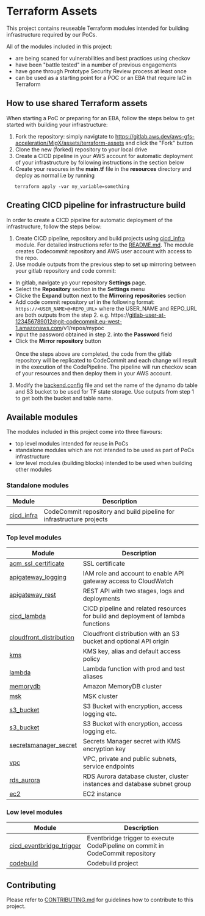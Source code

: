 # Terraform Assets
This project contains reuseable Terraform modules intended for building infrastructure required by our PoCs. 

All of the modules included in this project:
* are being scaned for vulnerabilities and best practices using checkov
* have been "battle tested" in a number of previous engagements 
* have gone through Prototype Security Review process at least once
* can be used as a starting point for a POC or an EBA that require IaC in Terraform

## How to use shared Terraform assets

When starting a PoC or preparing for an EBA, follow the steps below to get started with building your infrastructure:

1. Fork the repository: simply navigtate to https://gitlab.aws.dev/aws-gfs-acceleration/MigX/assets/terraform-assets and click the "Fork" button
2. Clone the new (forked) repository to your local drive
3. Create a CICD pipeline in your AWS account for automatic deployment of your infrastructure by following instructions in the section below
4. Create your resoures in the **main.tf** file in the **resources** directory and deploy as normal i.e by running

```
   terraform apply -var my_variable=something
```

## Creating CICD pipeline for infrastructure build

In order to create a CICD pipeline for automatic deployment of the infrastructure, follow the steps below:

1. Create CICD pipeline, repository and build projects using [cicd_infra](./modules/cicd_infra/README.md) module. For detailed instructions refer to the [README.md](./modules/cicd_infra/README.md). The module creates Codecommit repository and AWS user account with access to the repo.
2. Use module outputs from the previous step to set up mirroring between your gitlab repository and code commit:
* In gitlab, navigate yo your repository **Settings** page.
* Select the **Repository** section in the **Settings** menu
* Clicke the **Expand** button next to the **Mirroring repositories** section
* Add code commit repository url in the following format:
`
https://<USER_NAME>@<REPO_URL>
`
where the USER_NAME and REPO_URL are both outputs from the step 2. e.g. https://gitlab-user-at-123456789012@git-codecommit.eu-west-1.amazonaws.com/v1/repos/mypoc
* Input the password obtained in step 2. into the **Password** field
* Click the **Mirror repository** button<br><br>
Once the steps above are completed, the code from the gitlab repository will be replicated to CodeCommit and each change will result in the execution of the CodePipeline. The pipeline will run checkov scan of your resources and then deploy them in your AWS account.
3. Modify the [backend.config](/resources/backend.config) file and set the name of the dynamo db table and S3 bucket to be used for TF state storage. Use outputs from step 1 to get both the bucket and table name.

## Available modules

The modules included in this project come into three flavours:
* top level modules intended for reuse in PoCs
* standalone modules which are not intended to be used as part of PoCs infrastructure
* low level modules (building blocks) intended to be used when building other modules

### Standalone modules

| Module    | Description |
|-----------| ----------------------------------|
|[cicd_infra](./modules/cicd_infra/README.md)| CodeCommit repository and build pipeline for infrastructure projects|

### Top level modules

| Module    | Description |
|-----------| ----------------------------------|
|[acm_ssl_certificate](./modules/acm_ssl_certificate/README.md)|SSL certificate|
|[apigateway_logging](./modules/apigateway_logging/README.md)|IAM role and account to enable API gateway access to CloudWatch|
|[apigateway_rest](./modules/apigateway_rest/README.md)|REST API with two stages, logs and deployments|
|[cicd_lambda](./modules/cicd_lambda/README.md)|CICD pipeline and related resources for build and deployment of lambda functions|
|[cloudfront_distribution](./modules/cloudfront-distribution/README.md)|Cloudfront distribution with an S3 bucket and optional API origin|
|[kms](./modules/kms/README.md)|KMS key, alias and default access policy|
|[lambda](./modules/lambda/README.md)|Lambda function with prod and test aliases|
|[memorydb](./modules/memorydb/README.md)|Amazon MemoryDB cluster|
|[msk](./modules/msk/README.md)|MSK cluster|
|[s3_bucket](./modules/s3_bucket/README.md)|S3 Bucket with encryption, access logging etc. |
|[s3_bucket](./modules/s3_bucket/README.md) | S3 Bucket with encryption, access logging etc. |
|[secretsmanager_secret](./modules/secretsmanager_secret/README.md)|Secrets Manager secret with KMS encryption key|
|[vpc](./modules/vpc/README.md)|VPC, private and public subnets, service endpoints
|[rds_aurora](./modules/rds_aurora/README.md)|RDS Aurora database cluster, cluster instances and database subnet group
|[ec2](./modules/ec2/README.md)|EC2 instance


### Low level modules
| Module    | Description |
|-----------|----------------------------------|
| [cicd_eventbridge_trigger](./modules/cicd_eventbridge_trigger/README.md) | Eventbridge trigger to execute CodePipeline on commit in CodeCommit repository |
| [codebuild](./modules/codebuild/README.md) | Codebuild project |


## Contributing
Please refer to [CONTRIBUTING.md](./CONTRIBUTING.md) for guidelines how to contribute to this project.

